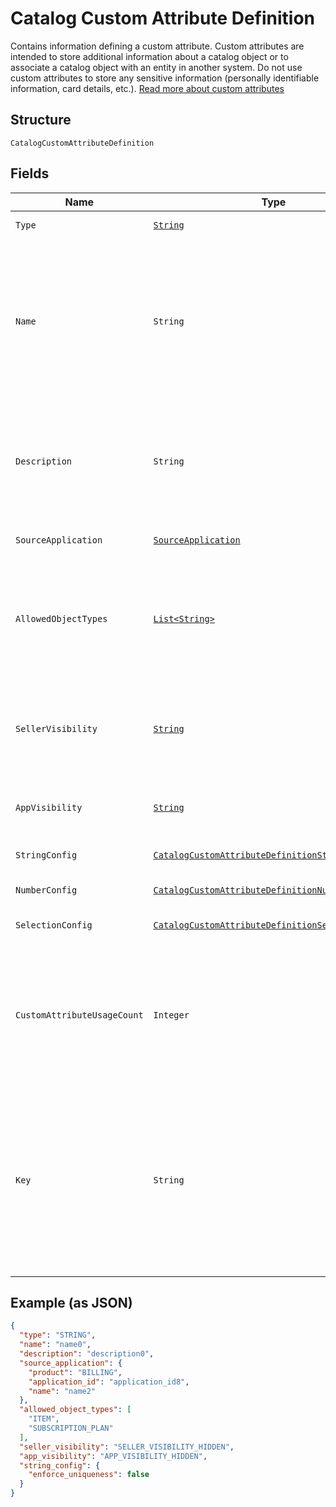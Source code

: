 
# Catalog Custom Attribute Definition

Contains information defining a custom attribute. Custom attributes are
intended to store additional information about a catalog object or to associate a
catalog object with an entity in another system. Do not use custom attributes
to store any sensitive information (personally identifiable information, card details, etc.).
[Read more about custom attributes](https://developer.squareup.com/docs/catalog-api/add-custom-attributes)

## Structure

`CatalogCustomAttributeDefinition`

## Fields

| Name | Type | Tags | Description | Getter |
|  --- | --- | --- | --- | --- |
| `Type` | [`String`](../../doc/models/catalog-custom-attribute-definition-type.md) | Required | Defines the possible types for a custom attribute. | String getType() |
| `Name` | `String` | Required | The name of this definition for API and seller-facing UI purposes.<br>The name must be unique within the (merchant, application) pair. Required.<br>May not be empty and may not exceed 255 characters. Can be modified after creation.<br>**Constraints**: *Minimum Length*: `1`, *Maximum Length*: `255` | String getName() |
| `Description` | `String` | Optional | Seller-oriented description of the meaning of this Custom Attribute,<br>any constraints that the seller should observe, etc. May be displayed as a tooltip in Square UIs.<br>**Constraints**: *Maximum Length*: `255` | String getDescription() |
| `SourceApplication` | [`SourceApplication`](../../doc/models/source-application.md) | Optional | Represents information about the application used to generate a change. | SourceApplication getSourceApplication() |
| `AllowedObjectTypes` | [`List<String>`](../../doc/models/catalog-object-type.md) | Required | The set of `CatalogObject` types that this custom atttribute may be applied to.<br>Currently, only `ITEM`, `ITEM_VARIATION`, and `MODIFIER` are allowed. At least one type must be included.<br>See [CatalogObjectType](#type-catalogobjecttype) for possible values | List<String> getAllowedObjectTypes() |
| `SellerVisibility` | [`String`](../../doc/models/catalog-custom-attribute-definition-seller-visibility.md) | Optional | Defines the visibility of a custom attribute to sellers in Square<br>client applications, Square APIs or in Square UIs (including Square Point<br>of Sale applications and Square Dashboard). | String getSellerVisibility() |
| `AppVisibility` | [`String`](../../doc/models/catalog-custom-attribute-definition-app-visibility.md) | Optional | Defines the visibility of a custom attribute to applications other than their<br>creating application. | String getAppVisibility() |
| `StringConfig` | [`CatalogCustomAttributeDefinitionStringConfig`](../../doc/models/catalog-custom-attribute-definition-string-config.md) | Optional | Configuration associated with Custom Attribute Definitions of type `STRING`. | CatalogCustomAttributeDefinitionStringConfig getStringConfig() |
| `NumberConfig` | [`CatalogCustomAttributeDefinitionNumberConfig`](../../doc/models/catalog-custom-attribute-definition-number-config.md) | Optional | - | CatalogCustomAttributeDefinitionNumberConfig getNumberConfig() |
| `SelectionConfig` | [`CatalogCustomAttributeDefinitionSelectionConfig`](../../doc/models/catalog-custom-attribute-definition-selection-config.md) | Optional | Configuration associated with `SELECTION`-type custom attribute definitions. | CatalogCustomAttributeDefinitionSelectionConfig getSelectionConfig() |
| `CustomAttributeUsageCount` | `Integer` | Optional | The number of custom attributes that reference this<br>custom attribute definition. Set by the server in response to a ListCatalog<br>request with `include_counts` set to `true`.  If the actual count is greater<br>than 100, `custom_attribute_usage_count` will be set to `100`. | Integer getCustomAttributeUsageCount() |
| `Key` | `String` | Optional | The name of the desired custom attribute key that can be used to access<br>the custom attribute value on catalog objects. Cannot be modified after the<br>custom attribute definition has been created.<br>Must be between 1 and 60 characters, and may only contain the characters `[a-zA-Z0-9_-]`.<br>**Constraints**: *Minimum Length*: `1`, *Maximum Length*: `60`, *Pattern*: `^[a-zA-Z0-9_-]*$` | String getKey() |

## Example (as JSON)

```json
{
  "type": "STRING",
  "name": "name0",
  "description": "description0",
  "source_application": {
    "product": "BILLING",
    "application_id": "application_id8",
    "name": "name2"
  },
  "allowed_object_types": [
    "ITEM",
    "SUBSCRIPTION_PLAN"
  ],
  "seller_visibility": "SELLER_VISIBILITY_HIDDEN",
  "app_visibility": "APP_VISIBILITY_HIDDEN",
  "string_config": {
    "enforce_uniqueness": false
  }
}
```

